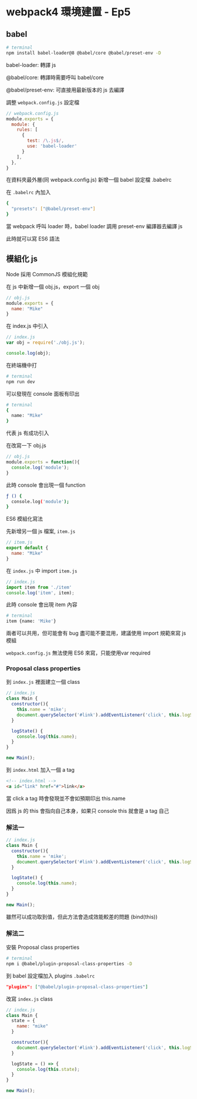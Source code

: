 # webpack4 環境建置 - Ep5

## babel

```sh
# terminal
npm install babel-loader@8 @babel/core @babel/preset-env -D
```

babel-loader: 轉譯 js

@babel/core: 轉譯時需要呼叫 babel/core

@babel/preset-env: 可直接用最新版本的 js 去編譯

調整 `webpack.config.js` 設定檔

```js
// webpack.config.js
module.exports = {
  module: {
    rules: [
      {
        test: /\.js$/,
        use: 'babel-loader'
      }
    ],
  },
}
```

在資料夾最外層(同 webpack.config.js) 新增一個 babel 設定檔 .babelrc

在 `.babelrc` 內加入

```sh
{
  "presets": ["@babel/preset-env"]
}
```

當 webpack 呼叫 loader 時，babel loader 調用 preset-env 編譯器去編譯 js

此時就可以寫 ES6 語法

## 模組化 js

Node 採用 CommonJS 模組化規範

在 js 中新增一個 obj.js，export 一個 obj

```js
// obj.js
module.exports = {
  name: "Mike"
}
```

在 index.js 中引入

```js
// index.js
var obj = require('./obj.js');

console.log(obj);
```

在終端機中打

```sh
# terminal
npm run dev
```

可以發現在 console 面板有印出

```sh
# terminal
{
  name: "Mike"
}
```

代表 js 有成功引入

在改寫一下 obj.js

```js
// obj.js
module.exports = function(){
  console.log('module');
}
```

此時 console 會出現一個 function

```sh
ƒ () {
  console.log('module');
}
```

ES6 模組化寫法

先新增另一個 js 檔案, `item.js`

```js
// item.js
export default {
  name: "Mike"
}
```

在 `index.js` 中 import `item.js`

```js
// index.js
import item from './item'
console.log('item', item);
```

此時 console 會出現 item 內容

```sh
# terminal
item {name: 'Mike'}
```

兩者可以共用，但可能會有 bug 盡可能不要混用，建議使用 import 規範來寫 js 模組

`webpack.config.js` 無法使用 ES6 來寫，只能使用var required

### Proposal class properties

到 `index.js` 裡面建立一個 class

```js
// index.js
class Main {
  constructor(){
    this.name = 'mike';
    document.querySelector('#link').addEventListener('click', this.logState)
  }

  logState() {
    console.log(this.name);
  }
}

new Main();
```

到 `index.html` 加入一個 a tag

```html
<!-- index.html -->
<a id="link" href="#">link</a>
```

當 click a tag 時會發現並不會如預期印出 this.name

因爲 js 的 this 會指向自己本身，如果只 console this 就會是 a tag 自己

### 解法一

```js
// index.js
class Main {
  constructor(){
    this.name = 'mike';
    document.querySelector('#link').addEventListener('click', this.logState.bind(this))
  }

  logState() {
    console.log(this.name);
  }
}

new Main();
```

雖然可以成功取到值，但此方法會造成效能較差的問題 (bind(this))

### 解法二

安裝 Proposal class properties

```sh
# terminal
npm i @babel/plugin-proposal-class-properties -D
```

到 babel 設定檔加入 plugins `.babelrc`

```json
"plugins": ["@babel/plugin-proposal-class-properties"]
```

改寫 `index.js` class

```js
// index.js
class Main {
  state = {
    name: "mike"
  }

  constructor(){
    document.querySelector('#link').addEventListener('click', this.logState)
  }

  logState = () => {
    console.log(this.state);
  }
}

new Main();
```
